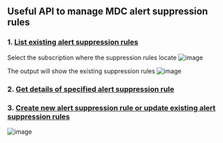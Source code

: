 ## Useful API to manage MDC alert suppression rules

### 1. [List existing alert suppression rules](https://learn.microsoft.com/en-us/rest/api/defenderforcloud/alerts-suppression-rules/list?tabs=HTTP)

Select the subscription where the suppression rules locate
![image](https://user-images.githubusercontent.com/96930989/222016636-21277c88-064c-447e-a68f-314e6c7308c0.png)

The output will show the existing suppression rules
![image](https://user-images.githubusercontent.com/96930989/222016750-5f2ecfd4-87b4-4efc-9f8f-4363c9b8bb82.png)


### 2. [Get details of specified alert suppression rule](https://learn.microsoft.com/en-us/rest/api/defenderforcloud/alerts-suppression-rules/get?tabs=HTTP)

### 3. [Create new alert suppression rule or update existing alert suppression rules](https://learn.microsoft.com/en-us/rest/api/defenderforcloud/alerts-suppression-rules/update?tabs=HTTP)
![image](https://user-images.githubusercontent.com/96930989/221884648-760f1b45-daae-471f-b634-cd0a4f3d6adb.png)

